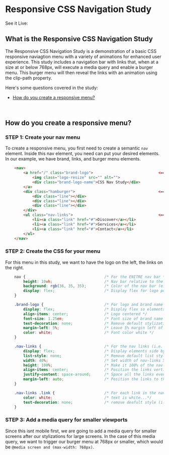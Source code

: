 # Responsive CSS Navigation Study
See it Live: 
<br>

## What is the Responsive CSS Navigation Study
The Responsive CSS Navigation Study is a demonstration of a basic CSS responsive naviagtion menu with a variety of animations for enhanced user experience.  This study includes a navigation bar with links that, when at a size at or below 768px, will execute a media query and enable a burger menu.  This burger menu will then reveal the links with an animation using the clip-path property.

Here's some questions covered in the study:

* [How do you create a responsive menu?](#How-do-you-create-a-responsive-menu)

<br>

## How do you create a responsive menu?

### STEP 1: Create your nav menu
To create a responsive menu, you first need to create a semantic ```nav``` element.  Inside this nav element, you need can put your desired elements.  In our example, we have brand, links, and burger menu elements.
```HTML
    <nav>
        <a href="/" class="brand-logo">                             <== brand element                         
            <img class="logo-resize" src="" alt="">
            <div class="brand-logo-name">CSS Nav Study</div>
        </a>
        <div class="hamburger">                                     <== hamburger element
            <div class="line"></div>
            <div class="line"></div>
            <div class="line"></div>
        </div> 
        <ul class="nav-links">                                      <== links element
            <li><a class="link" href="#">Discover</a></li>
            <li><a class="link" href="#">Services</a></li>
            <li><a class="link" href="#">Contact</a></li>
        </ul>
    </nav>
```

### STEP 2: Create the CSS for your menu
For this menu in this study, we want to have the logo on the left, the links on the right.
```CSS
    nav {                                   /* For the ENITRE nav bar */
        height: 10vh;                       /* Nav bar relative to the rest of the viewport (90vh) */
        background: rgb(36, 35, 35);        /* Color of the nav bar (e.g. black) */
        display: flex;                      /* Display flex for logo position relative to links */
    }

    .brand-logo {                           /* For logo and brand name elements. */
        display: flex;                      /* Display flex so elements are side by side */
        align-items: center;                /* Logo centered */
        font-size: 1.25em;                  /* Font size of brand name will be larger */
        text-decoration: none;              /* Remove default stylizations (i.e. underline, etc.) */
        margin-left: 5%;                    /* Leave 5% margin left of the brand and logo */
        color: white;                       /* Font color white */
    }

    .nav-links {                            /* For the nav links (i.e. discover, etc.) */
        display: flex;                      /* Display elements side by side */
        list-style: none;                   /* Remove default list stylization (i.e. bullet points) */
        width: 40%;                         /* Set width of nav-links 50% of nav bar (i.e. XXXXXXXX--------*/
        height: 100%;                       /* Make it 100% of the nav-links box*/
        align-items: center;                /* Position the links vertically in the center */
        justify-content: space-around;      /* Space all the links evenly in the nav-links box */
        margin-left: auto;                  /* Position the links to the far RIGHT of the nav-links section */
    } 

    .nav-links .link {                      /* For each link in the nav link... */
        color: white;                       /* text is white...*/
        text-decoration: none;              /* remove deafult style (i.e. underline)*/
    }

```

### STEP 3: Add a media query for smaller viewports
Since this isnt mobile first, we are going to add a media query for smaller screens after our stylizations for large screens.  In the case of this media query, we want to trigger our burger menu at 768px or smaller, which would be ```@media screen and (max-width: 768px)```.

